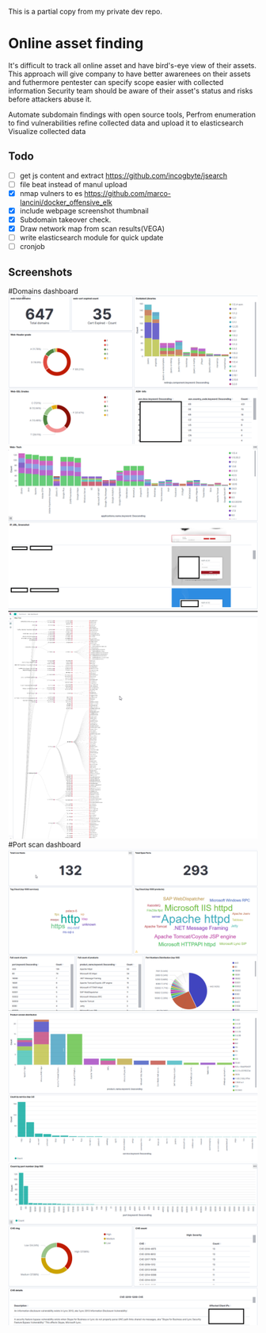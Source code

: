 This is a partial copy from my private dev repo.


# Online asset finding
It's difficult to track all online asset and have bird's-eye view of their assets.
This approach will give company to have better awarenees on their assets and futhermore pentester can specify scope easier with collected information 
Security team should be aware of their asset's status and risks before attackers abuse it. 


Automate subdomain findings with open source tools,
Perfrom enumeration to find vulnerabilities
refine collected data and upload it to elasticsearch
Visualize collected data

## Todo
- [ ] get js content and extract https://github.com/incogbyte/jsearch
- [ ] file beat instead of manul upload
- [x] nmap vulners to es https://github.com/marco-lancini/docker_offensive_elk
- [x] include webpage screenshot thumbnail 
- [x] Subdomain takeover check.
- [x] Draw network map from scan results(VEGA)
- [ ] write elasticsearch module for quick update
- [ ] cronjob

## Screenshots
#Domains dashboard
 ![image](screenshots/web.png)
 ![image](screenshots/web2.png)
 ![image](screenshots/networkmap.png)
#Port scan dashboard
 ![image](screenshots/nmap.png)
 ![image](screenshots/nmap2.png)
 ![image](screenshots/nmap3.png)

